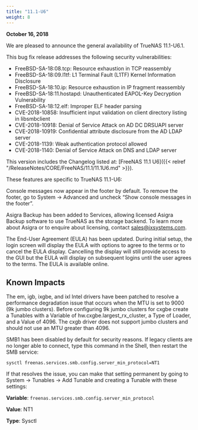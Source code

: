 ```yaml
---
title: "11.1-U6"
weight: 8
---
```


**October 16, 2018**

We are pleased to announce the general availability of TrueNAS 11.1-U6.1.

This bug fix release addresses the following security vulnerabilities:

* FreeBSD-SA-18:08.tcp: Resource exhaustion in TCP reassembly
* FreeBSD-SA-18:09.l1tf: L1 Terminal Fault (L1TF) Kernel Information Disclosure
* FreeBSD-SA-18:10.ip: Resource exhaustion in IP fragment reassembly
* FreeBSD-SA-18:11.hostapd: Unauthenticated EAPOL-Key Decryption Vulnerability
* FreeBSD-SA-18:12.elf: Improper ELF header parsing
* CVE-2018-10858: Insufficient input validation on client directory listing in libsmbclient
* CVE-2018-10918: Denial of Service Attack on AD DC DRSUAPI server
* CVE-2018-10919: Confidential attribute disclosure from the AD LDAP server
* CVE-2018-1139: Weak authentication protocol allowed
* CVE-2018-1140: Denial of Service Attack on DNS and LDAP server

This version includes the Changelog listed at: [FreeNAS 11.1 U6]({{< relref "/ReleaseNotes/CORE/FreeNAS/11.1/11.1U6.md" >}}).

These features are specific to TrueNAS 11.1-U6:

Console messages now appear in the footer by default. To remove the footer, go to System → Advanced and uncheck “Show console messages in the footer”.

Asigra Backup has been added to Services, allowing licensed Asigra Backup software to use TrueNAS as the storage backend. To learn more about Asigra or to enquire about licensing, contact sales@ixsystems.com.

The End-User Agreement (EULA) has been updated. During initial setup, the login screen will display the EULA with options to agree to the terms or to cancel the EULA display. Cancelling the display will still provide access to the GUI but the EULA will display on subsequent logins until the user agrees to the terms. The EULA is available online.

## Known Impacts

The em, igb, ixgbe, and ixl Intel drivers have been patched to resolve a performance degradation issue that occurs when the MTU is set to 9000 (9k jumbo clusters). Before configuring 9k jumbo clusters for cxgbe create a Tunables with a Variable of hw.cxgbe.largest_rx_cluster, a Type of Loader, and a Value of 4096. The cxgb driver does not support jumbo clusters and should not use an MTU greater than 4096.

SMB1 has been disabled by default for security reasons. If legacy clients are no longer able to connect, type this command in the Shell, then restart the SMB service:

`sysctl freenas.services.smb.config.server_min_protocol=NT1`

If that resolves the issue, you can make that setting permanent by going to System → Tunables → Add Tunable and creating a Tunable with these settings:

**Variable**: `freenas.services.smb.config.server_min_protocol`

**Value**: NT1

**Type**: Sysctl
